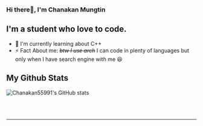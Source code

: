### Hi there👋, I'm Chanakan Mungtin

## I'm a student who love to code.
- 🧠 I'm currently learning about C++
- ⚡ Fact About me: ~~*btw I use arch*~~ I can code in plenty of languages but only when I have search engine with me 😆

## My Github Stats

![Chanakan55991's GitHub stats](https://github-readme-stats.vercel.app/api?username=Chanakan55991&show_icons=true&theme=dark)

<br />
<br />

---
